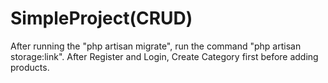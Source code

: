 # SimpleProject(CRUD)

After running the "php artisan migrate", run the command "php artisan storage:link".
After Register and Login, Create Category first before adding products.

